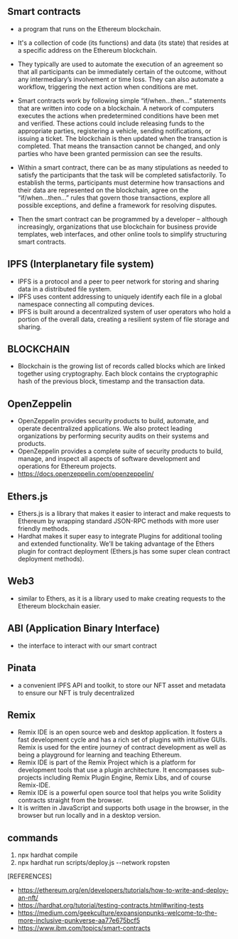 ## Smart contracts
- a program that runs on the Ethereum blockchain. 
- It's a collection of code (its functions) and data (its state) that resides at a specific address on the Ethereum blockchain.
- They typically are used to automate the execution of an agreement so that all participants can be immediately certain of the outcome, without any intermediary’s involvement or time loss. They can also automate a workflow, triggering the next action when conditions are met.
- Smart contracts work by following simple “if/when…then…” statements that are written into code on a blockchain. A network of computers executes the actions  when predetermined conditions have been met and verified. These actions could include releasing funds to the appropriate parties, registering a vehicle, sending notifications, or issuing a ticket. The blockchain is then updated when the transaction is completed. That means the transaction cannot be changed, and only parties who have been granted permission can see the results.

- Within a smart contract, there can be as many stipulations as needed to satisfy the participants that the task will be completed satisfactorily. To establish the terms, participants must determine how transactions and their data are represented on the blockchain, agree on the “if/when...then…” rules that govern those transactions, explore all possible exceptions, and define a framework for resolving disputes.

- Then the smart contract can be programmed by a developer – although increasingly, organizations that use blockchain for business provide templates, web interfaces, and other online tools to simplify structuring smart contracts.

## IPFS (Interplanetary file system)
- IPFS is a protocol and a peer to peer network for storing and sharing data in a distributed file system. 
- IPFS uses content addressing to uniquely identify each file in a global namespace connecting all computing devices. 
- IPFS is built around a decentralized system of user operators who hold a portion of the overall data, creating a resilient system of file storage and sharing. 


## BLOCKCHAIN
- Blockchain is the growing list of records called blocks which are linked together using cryptography. Each block contains the cryptographic hash of the previous block, timestamp and the transaction data. 

## OpenZeppelin
- OpenZeppelin provides security products to build, automate, and operate decentralized applications. We also protect leading organizations by performing security audits on their systems and products.
- OpenZeppelin provides a complete suite of security products to build, manage, and inspect all aspects of software development and operations for Ethereum projects.
- https://docs.openzeppelin.com/openzeppelin/

## Ethers.js
- Ethers.js is a library that makes it easier to interact and make requests to Ethereum by wrapping standard JSON-RPC methods with more user friendly methods.
- Hardhat makes it super easy to integrate Plugins for additional tooling and extended functionality. We’ll be taking advantage of the Ethers plugin for contract deployment (Ethers.js has some super clean contract deployment methods).

## Web3 
- similar to Ethers, as it is a library used to make creating requests to the Ethereum blockchain easier. 

## ABI (Application Binary Interface) 
- the interface to interact with our smart contract

## Pinata
- a convenient IPFS API and toolkit, to store our NFT asset and metadata to ensure our NFT is truly decentralized

## Remix
- Remix IDE is an open source web and desktop application. It fosters a fast development cycle and has a rich set of plugins with intuitive GUIs. Remix is used for the entire journey of contract development as well as being a playground for learning and teaching Ethereum.
- Remix IDE is part of the Remix Project which is a platform for development tools that use a plugin architecture. It encompasses sub-projects including Remix Plugin Engine, Remix Libs, and of course Remix-IDE.
- Remix IDE is a powerful open source tool that helps you write Solidity contracts straight from the browser.
- It is written in JavaScript and supports both usage in the browser, in the browser but run locally and in a desktop version.

## commands
1. npx hardhat compile
2. npx hardhat run scripts/deploy.js --network ropsten


[REFERENCES]
- https://ethereum.org/en/developers/tutorials/how-to-write-and-deploy-an-nft/
- https://hardhat.org/tutorial/testing-contracts.html#writing-tests
- https://medium.com/geekculture/expansionpunks-welcome-to-the-more-inclusive-punkverse-aa77e675bcf5
- https://www.ibm.com/topics/smart-contracts
